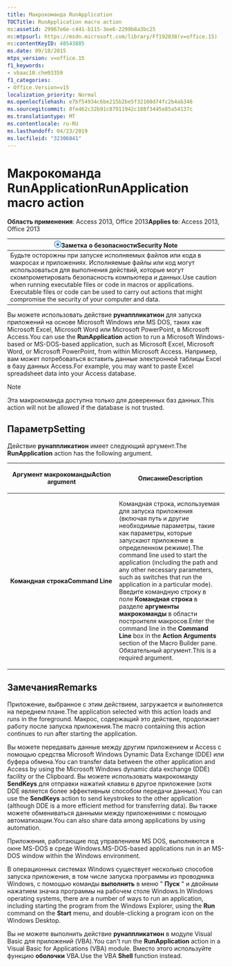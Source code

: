 ```yaml
---
title: Макрокоманда RunApplication
TOCTitle: RunApplication macro action
ms:assetid: 29967e6e-c441-b115-3ee6-2299b8a3bc25
ms:mtpsurl: https://msdn.microsoft.com/library/Ff192038(v=office.15)
ms:contentKeyID: 48543885
ms.date: 09/18/2015
mtps_version: v=office.15
f1_keywords:
- vbaac10.chm93359
f1_categories:
- Office.Version=v15
localization_priority: Normal
ms.openlocfilehash: e7bf54934c6be215b2be5f32160d74fc2b4ab346
ms.sourcegitcommit: 8fe462c32b91c87911942c188f3445e85a54137c
ms.translationtype: MT
ms.contentlocale: ru-RU
ms.lasthandoff: 04/23/2019
ms.locfileid: "32306841"
---
```

# <a name="runapplication-macro-action"></a><span data-ttu-id="1cdf4-102">Макрокоманда RunApplication</span><span class="sxs-lookup"><span data-stu-id="1cdf4-102">RunApplication macro action</span></span>

<span data-ttu-id="1cdf4-103">**Область применения**: Access 2013, Office 2013</span><span class="sxs-lookup"><span data-stu-id="1cdf4-103">**Applies to**: Access 2013, Office 2013</span></span>

<table>
<thead>
<tr class="header">
<th><img src="media/access-alert-security.gif" title="Заметка о безопасности" alt="Security note" /><span data-ttu-id="1cdf4-105"><strong>Заметка о безопасности</strong></span><span class="sxs-lookup"><span data-stu-id="1cdf4-105"><strong>Security Note</strong></span></span></th>
</tr>
</thead>
<tbody>
<tr class="odd">
<td><span data-ttu-id="1cdf4-p101">Будьте осторожны при запуске исполняемых файлов или кода в макросах и приложениях. Исполняемые файлы или код могут использоваться для выполнения действий, которые могут скомпрометировать безопасность компьютера и данных.</span><span class="sxs-lookup"><span data-stu-id="1cdf4-p101">Use caution when running executable files or code in macros or applications. Executable files or code can be used to carry out actions that might compromise the security of your computer and data.</span></span></td>
</tr>
</tbody>
</table>

<span data-ttu-id="1cdf4-108">Вы можете использовать действие **рунаппликатион** для запуска приложений на основе Microsoft Windows или MS DOS, таких как Microsoft Excel, Microsoft Word или Microsoft PowerPoint, в Microsoft Access.</span><span class="sxs-lookup"><span data-stu-id="1cdf4-108">You can use the **RunApplication** action to run a Microsoft Windows-based or MS-DOS-based application, such as Microsoft Excel, Microsoft Word, or Microsoft PowerPoint, from within Microsoft Access.</span></span> <span data-ttu-id="1cdf4-109">Например, вам может потребоваться вставить данные электронной таблицы Excel в базу данных Access.</span><span class="sxs-lookup"><span data-stu-id="1cdf4-109">For example, you may want to paste Excel spreadsheet data into your Access database.</span></span>

> [!NOTE]
> <span data-ttu-id="1cdf4-110">Эта макрокоманда доступна только для доверенных баз данных.</span><span class="sxs-lookup"><span data-stu-id="1cdf4-110">This action will not be allowed if the database is not trusted.</span></span> 

## <a name="setting"></a><span data-ttu-id="1cdf4-111">Параметр</span><span class="sxs-lookup"><span data-stu-id="1cdf4-111">Setting</span></span>

<span data-ttu-id="1cdf4-112">Действие **рунаппликатион** имеет следующий аргумент.</span><span class="sxs-lookup"><span data-stu-id="1cdf4-112">The **RunApplication** action has the following argument.</span></span>

<table>
<colgroup>
<col style="width: 50%" />
<col style="width: 50%" />
</colgroup>
<thead>
<tr class="header">
<th><p><span data-ttu-id="1cdf4-113">Аргумент макрокоманды</span><span class="sxs-lookup"><span data-stu-id="1cdf4-113">Action argument</span></span></p></th>
<th><p><span data-ttu-id="1cdf4-114">Описание</span><span class="sxs-lookup"><span data-stu-id="1cdf4-114">Description</span></span></p></th>
</tr>
</thead>
<tbody>
<tr class="odd">
<td><p><span data-ttu-id="1cdf4-115"><strong>Командная строка</strong></span><span class="sxs-lookup"><span data-stu-id="1cdf4-115"><strong>Command Line</strong></span></span></p></td>
<td><p><span data-ttu-id="1cdf4-116">Командная строка, используемая для запуска приложения (включая путь и другие необходимые параметры, такие как параметры, которые запускают приложение в определенном режиме).</span><span class="sxs-lookup"><span data-stu-id="1cdf4-116">The command line used to start the application (including the path and any other necessary parameters, such as switches that run the application in a particular mode).</span></span> <span data-ttu-id="1cdf4-117">Введите командную строку в поле <strong>Командная строка</strong> в разделе <strong>аргументы макрокоманды</strong> в области построителя макросов.</span><span class="sxs-lookup"><span data-stu-id="1cdf4-117">Enter the command line in the <strong>Command Line</strong> box in the <strong>Action Arguments</strong> section of the Macro Builder pane.</span></span> <span data-ttu-id="1cdf4-118">Обязательный аргумент.</span><span class="sxs-lookup"><span data-stu-id="1cdf4-118">This is a required argument.</span></span></p></td>
</tr>
</tbody>
</table>


## <a name="remarks"></a><span data-ttu-id="1cdf4-119">Замечания</span><span class="sxs-lookup"><span data-stu-id="1cdf4-119">Remarks</span></span>

<span data-ttu-id="1cdf4-120">Приложение, выбранное с этим действием, загружается и выполняется на переднем плане.</span><span class="sxs-lookup"><span data-stu-id="1cdf4-120">The application selected with this action loads and runs in the foreground.</span></span> <span data-ttu-id="1cdf4-121">Макрос, содержащий это действие, продолжает работу после запуска приложения.</span><span class="sxs-lookup"><span data-stu-id="1cdf4-121">The macro containing this action continues to run after starting the application.</span></span>

<span data-ttu-id="1cdf4-122">Вы можете передавать данные между другим приложением и Access с помощью средства Microsoft Windows Dynamic Data Exchange (DDE) или буфера обмена.</span><span class="sxs-lookup"><span data-stu-id="1cdf4-122">You can transfer data between the other application and Access by using the Microsoft Windows dynamic data exchange (DDE) facility or the Clipboard.</span></span> <span data-ttu-id="1cdf4-123">Вы можете использовать макрокоманду **SendKeys** для отправки нажатий клавиш в другое приложение (хотя DDE является более эффективным способом передачи данных).</span><span class="sxs-lookup"><span data-stu-id="1cdf4-123">You can use the **SendKeys** action to send keystrokes to the other application (although DDE is a more efficient method for transferring data).</span></span> <span data-ttu-id="1cdf4-124">Вы также можете обмениваться данными между приложениями с помощью автоматизации.</span><span class="sxs-lookup"><span data-stu-id="1cdf4-124">You can also share data among applications by using automation.</span></span>

<span data-ttu-id="1cdf4-125">Приложения, работающие под управлением MS DOS, выполняются в окне MS-DOS в среде Windows.</span><span class="sxs-lookup"><span data-stu-id="1cdf4-125">MS-DOS-based applications run in an MS-DOS window within the Windows environment.</span></span>

<span data-ttu-id="1cdf4-126">В операционных системах Windows существует несколько способов запуска приложения, в том числе запуска программы из проводника Windows, с помощью команды **выполнить** в меню " **Пуск** " и двойным нажатием значка программы на рабочем столе Windows.</span><span class="sxs-lookup"><span data-stu-id="1cdf4-126">In Windows operating systems, there are a number of ways to run an application, including starting the program from the Windows Explorer, using the **Run** command on the **Start** menu, and double-clicking a program icon on the Windows Desktop.</span></span>

<span data-ttu-id="1cdf4-127">Вы не можете выполнить действие **рунаппликатион** в модуле Visual Basic для приложений (VBA).</span><span class="sxs-lookup"><span data-stu-id="1cdf4-127">You can't run the **RunApplication** action in a Visual Basic for Applications (VBA) module.</span></span> <span data-ttu-id="1cdf4-128">Вместо этого используйте функцию **оболочки** VBA.</span><span class="sxs-lookup"><span data-stu-id="1cdf4-128">Use the VBA **Shell** function instead.</span></span>

